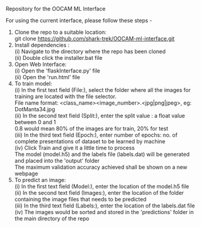 Repository for the OOCAM ML Interface

For using the current interface, please follow these steps -  
1. Clone the repo to a suitable location:  
    git clone https://github.com/shark-trek/OOCAM-ml-interface.git  
2. Install dependencies :  
    (i) Navigate to the directory where the repo has been cloned  
    (ii) Double click the installer.bat file  
3. Open Web Interface:  
    (i) Open the 'flaskInterface.py' file  
    (ii) Open the 'run.html' file    
4. To train model:  
    (i) In the first text field (File:), select the folder where all the images for training are located with the file selector.    
        File name format: <class_name><image_number>.<jpg|png|jpeg>, eg: DotManta34.jpg  
    (ii) In the second text field (Split:), enter the split value : a float value between 0 and 1  
         0.8 would mean 80% of the images are for train, 20% for test  
    (iii) In the third text field (Epoch:), enter number of epochs: no. of complete presentations of dataset to be learned by machine  
    (iv) Click Train and give it a little time to process  
         The model (model.h5) and the labels file (labels.dat) will be generated and placed into the 'output' folder    
         The maximum validation accuracy achieved shall be shown on a new webpage  
5. To predict an image:  
      (i) In the first text field (Model:), enter the location of the model.h5 file  
      (ii) In the second text field (Images:), enter the location of the folder containing the image files that needs to be predicted    
      (iii) In the third text field (Labels:), enter the location of the labels.dat file   
      (iv) The images would be sorted and stored in the 'predictions' folder in the main directory of the repo        
